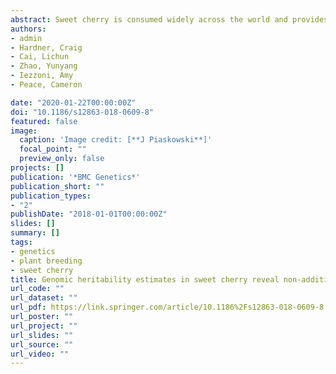 ```yaml
---
abstract: Sweet cherry is consumed widely across the world and provides substantial economic benefits in regions where it is grown. While cherry breeding has been conducted in the Pacific Northwest for over half a century, little is known about the genetic architecture of important traits. We used a genome-enabled mixed model to predict the genetic performance of 505 individuals for 32 phenological, disease response and fruit quality traits evaluated in the RosBREED sweet cherry crop data set. Genome-wide predictions were estimated using a repeated measures model for phenotypic data across 3 years, incorporating additive, dominance and epistatic variance components. Genomic relationship matrices were constructed with high-density SNP data and were used to estimate relatedness and account for incomplete replication across years. High broad-sense heritabilities of 0.83, 0.77, and 0.76 were observed for days to maturity, firmness, and fruit weight, respectively. Epistatic variance exceeded 40\% of the total genetic variance for maturing timing, firmness and powdery mildew response. Dominance variance was the largest for fruit weight and fruit size at 34\% and 27\%, respectively. Omission of non-additive sources of genetic variance from the genetic model resulted in inflation of narrow-sense heritability but minimally influenced prediction accuracy of genetic values in validation. Predicted genetic rankings of individuals from single-year models were inconsistent across years, likely due to incomplete sampling of the population genetic variance. Predicted breeding values and genetic values revealed many high-performing individuals for use as parents and the most promising selections to advance for cultivar release consideration, respectively. This study highlights the importance of using the appropriate genetic model for calculating breeding values to avoid inflation of expected parental contribution to genetic gain. The genomic predictions obtained will enable breeders to efficiently leverage the genetic potential of North American sweet cherry germplasm by identifying high quality individuals more rapidly than with phenotypic data alone.
authors:
- admin
- Hardner, Craig 
- Cai, Lichun
- Zhao, Yunyang
- Iezzoni, Amy
- Peace, Cameron

date: "2020-01-22T00:00:00Z"
doi: "10.1186/s12863-018-0609-8"
featured: false
image:
  caption: 'Image credit: [**J Piaskowski**]'
  focal_point: ""
  preview_only: false
projects: []
publication: '*BMC Genetics*'
publication_short: ""
publication_types:
- "2"
publishDate: "2018-01-01T00:00:00Z"
slides: []
summary: []
tags:
- genetics
- plant breeding
- sweet cherry
title: Genomic heritability estimates in sweet cherry reveal non-additive genetic variance is relevant for industry-prioritized traits.
url_code: ""
url_dataset: ""
url_pdf: https://link.springer.com/article/10.1186%2Fs12863-018-0609-8
url_poster: ""
url_project: ""
url_slides: ""
url_source: ""
url_video: ""
---
```




